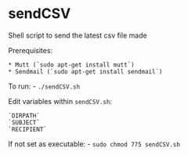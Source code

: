 # sendCSV
Shell script to send the latest csv file made

Prerequisites:

	* Mutt (`sudo apt-get install mutt`)
	* Sendmail (`sudo apt-get install sendmail`)

To run:
	- `./sendCSV.sh`

Edit variables within `sendCSV.sh`:

	`DIRPATH`
	`SUBJECT`
	`RECIPIENT`


If not set as executable:
	- `sudo chmod 775 sendCSV.sh`
